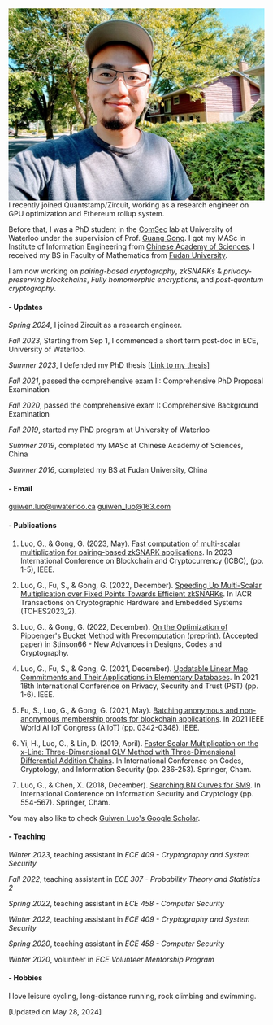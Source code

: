 <img align="right" src="smallguiwen.jpeg">

I recently joined Quantstamp/Zircuit, working as a research engineer on GPU optimization and Ethereum rollup system. 

Before that, I was a PhD student in the [ComSec](https://uwaterloo.ca/communications-security-lab/) lab at University of Waterloo under the supervision of Prof. [Guang Gong](https://uwaterloo.ca/scholar/ggong). I got my MASc in Institute of Information Engineering from [Chinese Academy of Sciences](https://english.cas.cn/). I received my BS in Faculty of Mathematics from [Fudan University](https://www.fudan.edu.cn/en/).

I am now working on *pairing-based cryptography*, *zkSNARKs* & *privacy-preserving blockchains*, *Fully homomorphic encryptions*, and *post-quantum cryptography*.

#### - Updates
*Spring 2024*, I joined Zircuit as a research engineer.

*Fall 2023*, Starting from Sep 1, I commenced a short term post-doc in ECE, University of Waterloo. 

*Summer 2023*, I defended my PhD thesis [[Link to my thesis](https://uwspace.uwaterloo.ca/bitstream/handle/10012/19626/Luo_Guiwen.pdf?sequence=3&isAllowed=y)]

*Fall 2021*, passed the comprehensive exam II: Comprehensive PhD Proposal Examination

*Fall 2020*, passed the comprehensive exam I: Comprehensive Background Examination

*Fall 2019*, started my PhD program at University of Waterloo

*Summer 2019*, completed my MASc at Chinese Academy of Sciences, China

*Summer 2016*, completed my BS at Fudan University, China


#### - Email

guiwen.luo@uwaterloo.ca
guiwen_luo@163.com

#### - Publications

1. Luo, G., & Gong, G. (2023, May). [Fast computation of multi-scalar multiplication for pairing-based zkSNARK applications](https://ieeexplore.ieee.org/abstract/document/10174952). In 2023 International Conference on Blockchain and Cryptocurrency (ICBC), (pp. 1-5), IEEE.

1. Luo, G., Fu, S., & Gong, G. (2022, December). [Speeding Up Multi-Scalar Multiplication over Fixed Points Towards Efficient zkSNARKs](https://tches.iacr.org/index.php/TCHES/article/view/10287). In IACR Transactions on Cryptographic Hardware and Embedded Systems (TCHES2023_2).

1. Luo, G., & Gong, G. (2022, December). [On the Optimization of Pippenger's Bucket Method with Precomputation (preprint)](https://github.com/LuoGuiwen/Guiwen-Luo/blob/main/publications/stinson66%20publish%20version%20using%20recommanded%20template.pdf). (Accepted paper) in Stinson66 - New Advances in Designs, Codes and Cryptography.

1. Luo, G., Fu, S., & Gong, G. (2021, December). [Updatable Linear Map Commitments and Their Applications in Elementary Databases](https://github.com/LuoGuiwen/Guiwen-Luo/blob/main/publications/Updatable_Linear_Map_Commitments_and_Their_Applications_in_Elementary_Databases.pdf). In 2021 18th International Conference on Privacy, Security and Trust (PST) (pp. 1-6). IEEE.

1. Fu, S., Luo, G., & Gong, G. (2021, May). [Batching anonymous and non-anonymous membership proofs for blockchain applications](https://github.com/LuoGuiwen/Guiwen-Luo/blob/main/publications/Batching_Anonymous_and_Non-Anonymous_Membership_Proofs_for_Blockchain_Applications.pdf). In 2021 IEEE World AI IoT Congress (AIIoT) (pp. 0342-0348). IEEE.

1. Yi, H., Luo, G., & Lin, D. (2019, April). [Faster Scalar Multiplication on the x-Line: Three-Dimensional GLV Method with Three-Dimensional Differential Addition Chains](https://github.com/LuoGuiwen/Guiwen-Luo/blob/main/publications/Codes%2C%20Cryptology%20and%20Information%20Security.pdf). In International Conference on Codes, Cryptology, and Information Security (pp. 236-253). Springer, Cham.

1. Luo, G., & Chen, X. (2018, December). [Searching BN Curves for SM9](https://github.com/LuoGuiwen/Guiwen-Luo/blob/main/publications/Searching%20BN%20Curves%20for%20SM9.pdf). In International Conference on Information Security and Cryptology (pp. 554-567). Springer, Cham.

You may also like to check [Guiwen Luo's Google Scholar](https://scholar.google.com/citations?hl=en&user=kEuubvwAAAAJ).

#### - Teaching

*Winter 2023*, teaching assistant in *ECE 409 - Cryptography and System Security*

*Fall 2022*, teaching assistant in *ECE 307 - Probability Theory and Statistics 2*

*Spring 2022*, teaching assistant in *ECE 458 - Computer Security*

*Winter 2022*, teaching assistant in *ECE 409 - Cryptography and System Security*

*Spring 2020*, teaching assistant in *ECE 458 - Computer Security*

*Winter 2020*, volunteer in *ECE Volunteer Mentorship Program*

#### - Hobbies 

I love leisure cycling, long-distance running, rock climbing and swimming. 

[Updated on May 28, 2024]
